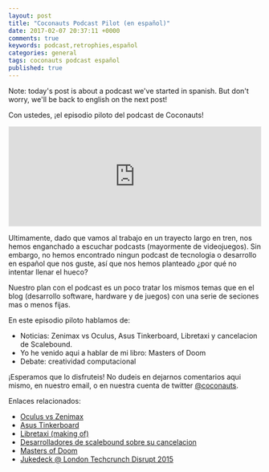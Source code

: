 ```yaml
---
layout: post
title: "Coconauts Podcast Pilot (en español)"
date: 2017-02-07 20:37:11 +0000
comments: true
keywords: podcast,retrophies,español
categories: general
tags: coconauts podcast español
published: true
---
```


Note: today's post is about a podcast we've started in spanish.
But don't worry, we'll be back to english on the next post!

Con ustedes, ¡el episodio piloto del podcast de Coconauts!

<iframe id='audio_16881889' frameborder='0' allowfullscreen='' scrolling='no' height='200' style='border:1px solid #EEE; box-sizing:border-box; width:100%;' src="https://gb.ivoox.com/es/player_ej_16881889_4_1.html?c1=ff6600"></iframe>

Ultimamente, dado que vamos al trabajo en un trayecto largo en tren, nos hemos
enganchado a escuchar podcasts (mayormente de videojuegos). Sin embargo,
no hemos encontrado ningun podcast de tecnologia o desarrollo en español
que nos guste, así que nos hemos planteado ¿por qué no intentar llenar el hueco?

<!--more-->

Nuestro plan con el podcast es un poco tratar los mismos temas que en el blog
(desarrollo software, hardware y de juegos) con una serie de seciones
mas o menos fijas.

En este episodio piloto hablamos de:

- Noticias: Zenimax vs Oculus, Asus Tinkerboard, Libretaxi y cancelacion de Scalebound.
- Yo he venido aqui a hablar de mi libro: Masters of Doom
- Debate: creatividad computacional

¡Esperamos que lo disfruteis! No dudeis en dejarnos comentarios aqui mismo,
en nuestro email, o en nuestra cuenta de twitter [@coconauts](https://twitter.com/coconauts).

Enlaces relacionados:

- [Oculus vs Zenimax](http://www.polygon.com/2017/2/1/14474198/oculus-lawsuit-verdict)
- [Asus Tinkerboard](https://www.engadget.com/2017/01/23/asus-tinker-board/)
- [Libretaxi (making of)](https://medium.com/@romanpushkin/how-i-made-uber-like-app-in-no-time-with-javascript-and-secret-sauce-94ef9120c7f6#.cc6jss25p)
- [Desarrolladores de scalebound sobre su cancelacion](http://uk.ign.com/articles/2017/01/11/scalebound-cancellation-developers-comment-on-the-situation)
- [Masters of Doom](https://www.amazon.es/Masters-Doom-Created-Transformed-Culture/dp/0749924896/ref=sr_1_1?ie=UTF8&qid=1486501773&sr=8-1&keywords=masters+of+doom)
- [Jukedeck @ London Techcrunch Disrupt 2015](https://www.youtube.com/watch?v=YY2FPWWc_Sk)
